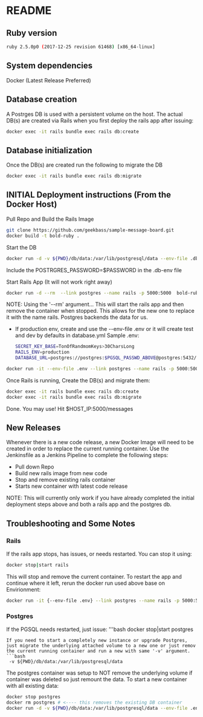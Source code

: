 # README

## Ruby version
```bash 
ruby 2.5.0p0 (2017-12-25 revision 61468) [x86_64-linux]
```

## System dependencies 
Docker (Latest Release Preferred)

## Database creation
A Postrges DB is used with a persistent volume on the host. The actual DB(s) are created via Rails when you first deploy the rails app after issuing:
```bash
docker exec -it rails bundle exec rails db:create
```

## Database initialization
Once the DB(s) are created run the following to migrate the DB
```bash 
docker exec -it rails bundle exec rails db:migrate
```

## INITIAL Deployment instructions (From the Docker Host)
Pull Repo and Build the Rails Image
```bash
git clone https://github.com/geekbass/sample-message-board.git
docker build -t bold-ruby .
```

Start the DB 
```bash 
docker run -d -v ${PWD}/db/data:/var/lib/postgresql/data --env-file .db-env --name postgres -p 5432:5432 postgres
```    
Include the POSTRGRES_PASSWORD=$PASSWORD in the .db-env file 

Start Rails App (It will not work right away)
```bash
docker run -d --rm  --link postgres --name rails -p 5000:5000  bold-ruby bundle exec rails s -p 5000 -b '0.0.0.0'
```
NOTE: Using the '--rm' argument... This will start the rails app and then remove the container when stopped. This allows for the new one to replace it with the name rails. Postgres backends the data for us.

* If production env, create and use the --env-file .env or it will create test and dev by defaults in database.yml 
    Sample .env:
    ```bash
    SECRET_KEY_BASE=TonOfRandmomKeys>30CharsLong
    RAILS_ENV=production
    DATABASE_URL=postgres://postgres:$PGSQL_PASSWD_ABOVE@postgres:5432/$DESIRED_DB
    ```
```bash
docker run -it --env-file .env --link postgres --name rails -p 5000:5000  bold-ruby bundle exec rails s -p 5000 -b '0.0.0.0'
```

Once Rails is running, Create the DB(s) and migrate them:
```bash
docker exec -it rails bundle exec rails db:create
docker exec -it rails bundle exec rails db:migrate
```

Done. You may use! Hit $HOST_IP:5000/messages

## New Releases
Whenever there is a new code release, a new Docker Image will need to be created in order to replace the current running container. Use the Jenkinsfile as a Jenkins Pipeline to complete the following steps:

* Pull down Repo
* Build new rails image from new code
* Stop and remove existing rails container 
* Starts new container with latest code release

NOTE: This will currently only work if you have already completed the initial deployment steps above and both a rails app and the postgres db. 

## Troubleshooting and Some Notes
### Rails
If the rails app stops, has issues, or needs restarted. You can stop it using:
```bash
docker stop|start rails 
```
This will stop and remove the current container. To restart the app and continue where it left, rerun the docker run used above base on Envirionment:
```bash
docker run -it {--env-file .env} --link postgres --name rails -p 5000:5000  bold-ruby-dburl bundle exec rails s -p 5000 -b '0.0.0.0'
```

### Postgres
If the PGSQL needs restarted, just issue:
'''bash
docker stop|start postgres 
```
If you need to start a completely new instance or upgrade Postgres, just migrate the underlying attached volume to a new one or just remov the current running container and run a new with same '-v' argument. 
```bash
 -v ${PWD}/db/data:/var/lib/postgresql/data
```

The postgres container was setup to NOT remove the underlying volume if container was deleted so just remount the data. To start a new container with all existing data:
```bash
docker stop postgres 
docker rm postgres # <---- this removes the existing DB container
docker run -d -v ${PWD}/db/data:/var/lib/postgresql/data --env-file .env --name postgres -p 5432:5432 postgres
```

